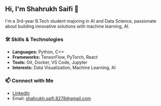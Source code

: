 ## Hi, I'm Shahrukh Saifi 👋
I'm a 3rd-year B.Tech student majoring in AI and Data Science, passionate about building innovative solutions with machine learning, AI.

### 🛠️ Skills & Technologies
- **Languages:** Python, C++
- **Frameworks:** TensorFlow, PyTorch, React
- **Tools:** Git, Docker, VS Code, Jupyter
- **Interests:** Data Visualization, Machine Learning, AI

### 📫 Connect with Me
- [LinkedIn](https://www.linkedin.com/in/shahrukh-saifi8278/)
- Email: shahrukh.saifi.8278@gmail.com
